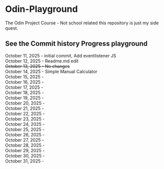 # Odin-Playground
The Odin Project Course - Not school related this repository is just my side quest.


## See the Commit history Progress playground
October 11, 2025 - initial commit, Add eventlistener JS <br>
October 12, 2025 - Readme.md edit<br>
<del>October 13, 2025 - No changes</del><br>
October 14, 2025 - Simple Manual Calculator <br>
October 15, 2025 - <br>
October 16, 2025 - <br>
October 17, 2025 - <br>
October 18, 2025 - <br>
October 19, 2025 - <br>
October 20, 2025 - <br>
October 21, 2025 - <br>
October 22, 2025 - <br>
October 23, 2025 - <br>
October 24, 2025 - <br>
October 25, 2025 - <br>
October 26, 2025 - <br>
October 27, 2025 - <br>
October 28, 2025 - <br>
October 29, 2025 - <br>
October 30, 2025 - <br>
October 31, 2025 - <br>

